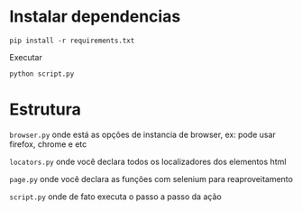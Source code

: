# Instalar dependencias

```
pip install -r requirements.txt
```

Executar

```
python script.py
```

# Estrutura

`browser.py` onde está as opções de instancia de browser, ex: pode usar firefox, chrome e etc

`locators.py` onde você declara todos os localizadores dos elementos html

`page.py` onde você declara as funções com selenium para reaproveitamento

`script.py` onde de fato executa o passo a passo da ação
